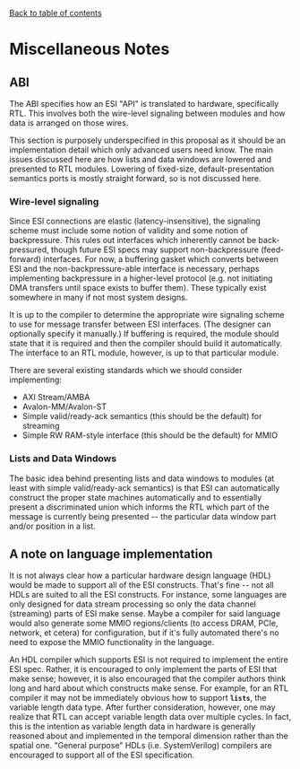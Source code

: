 [Back to table of contents](index.md#Table-of-contents)

# Miscellaneous Notes

## ABI

The ABI specifies how an ESI "API" is translated to hardware,
specifically RTL. This involves both the wire-level signaling between
modules and how data is arranged on those wires.

This section is purposely underspecified in this proposal as it should be an
implementation detail which only advanced users need know. The main issues
discussed here are how lists and data windows are lowered and presented to
RTL modules. Lowering of fixed-size, default-presentation semantics ports is
mostly straight forward, so is not discussed here.

### Wire-level signaling

Since ESI connections are elastic (latency-insensitive), the signaling
scheme must include some notion of validity and some notion of
backpressure. This rules out interfaces which inherently cannot be
back-pressured, though future ESI specs may support non-backpressure
(feed-forward) interfaces. For now, a buffering gasket which
converts between ESI and the non-backpressure-able interface is
necessary, perhaps implementing backpressure in a higher-level protocol
(e.g. not initiating DMA transfers until space exists to buffer them).
These typically exist somewhere in many if not most system designs.

It is up to the compiler to determine the appropriate wire signaling
scheme to use for message transfer between ESI interfaces. (The designer
can optionally specify it manually.) If buffering is required, the
module should state that it is required and then the compiler should
build it automatically. The interface to an RTL module, however, is up
to that particular module.

There are several existing standards which we should consider
implementing:

- AXI Stream/AMBA
- Avalon-MM/Avalon-ST
- Simple valid/ready-ack semantics (this should be the default) for
  streaming
- Simple RW RAM-style interface (this should be the default) for MMIO

### Lists and Data Windows

The basic idea behind presenting lists and data windows to modules (at
least with simple valid/ready-ack semantics) is that ESI can
automatically construct the proper state machines automatically and to
essentially present a discriminated union which informs the RTL which
part of the message is currently being presented -- the particular data
window part and/or position in a list.

## A note on language implementation

It is not always clear how a particular hardware design language (HDL) would
be made to support all of the ESI constructs. That's fine -- not all HDLs are
suited to all the ESI constructs. For instance, some languages are only
designed for data stream processing so only the data channel (streaming)
parts of ESI make sense. Maybe a compiler for said language would also
generate some MMIO regions/clients (to access DRAM, PCIe, network, et cetera)
for configuration, but if it's fully automated there's no need to expose the
MMIO functionality in the language.

An HDL compiler which supports ESI is not required to implement the
entire ESI spec. Rather, it is encouraged to only implement the parts of
ESI that make sense; however, it is also encouraged that the compiler
authors think long and hard about which constructs make sense. For
example, for an RTL compiler it may not be immediately obvious how to
support **`lists`**, the variable length data type. After further
consideration, however, one may realize that RTL can accept variable
length data over multiple cycles. In fact, this is the intention as
variable length data in hardware is generally reasoned about and
implemented in the temporal dimension rather than the spatial one.
"General purpose" HDLs (i.e. SystemVerilog) compilers are encouraged to
support all of the ESI specification.
